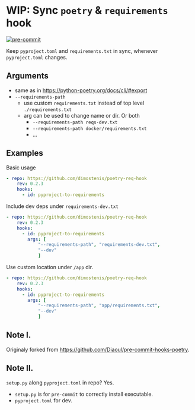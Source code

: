 # WIP: Sync `poetry` & `requirements` hook

[![pre-commit](https://img.shields.io/badge/pre--commit-enabled-brightgreen?logo=pre-commit&logoColor=white)](https://github.com/pre-commit/pre-commit)

Keep `pyproject.toml` and `requirements.txt` in sync, whenever `pyproject.toml` changes.

## Arguments

- same as in https://python-poetry.org/docs/cli/#export
- `--requirements-path`
    - use custom `requirements.txt` instead of top level `./requirements.txt`
    - arg can be used to change name or dir. Or both
        - `--requirements-path reqs-dev.txt`
        - `--requirements-path docker/requirements.txt`
        - ...

## Examples

Basic usage

```yaml
- repo: https://github.com/dimostenis/poetry-req-hook
    rev: 0.2.3
    hooks:
      - id: pyproject-to-requirements
```

Include dev deps under `requirements-dev.txt`

```yaml
- repo: https://github.com/dimostenis/poetry-req-hook
    rev: 0.2.3
    hooks:
      - id: pyproject-to-requirements
        args: [
            "--requirements-path", "requirements-dev.txt",
            "--dev"
            ]
```

Use custom location under `/app` dir.

```yaml
- repo: https://github.com/dimostenis/poetry-req-hook
    rev: 0.2.3
    hooks:
      - id: pyproject-to-requirements
        args: [
            "--requirements-path", "app/requirements.txt",
            "--dev"
            ]
```

## Note I.

Originaly forked from https://github.com/Diaoul/pre-commit-hooks-poetry.

## Note II.

`setup.py` along `pyproject.toml` in repo? Yes.

- `setup.py` is for `pre-commit` to correctly install executable.
- `pyproject.toml` for dev.
